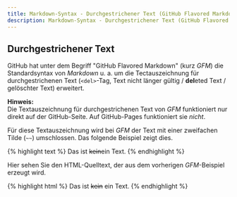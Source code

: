 ```yaml
---
title: Markdown-Syntax - Durchgestrichener Text (GitHub Flavored Markdown)
description: Markdown-Syntax - Durchgestrichener Text (GitHub Flavored Markdown)
---
```


## Durchgestrichener Text

GitHub hat unter dem Begriff "GitHub Flavored Markdown" (kurz *GFM*) die Standardsyntax von *Markdown* u. a. um die Tectauszeichnung für durchgestrichenen Text (`<del>`-Tag, Text nicht länger gültig / **del**eted Text / gelöschter Text) erweitert. 

**Hinweis:**  
Die Textauszeichnung für durchgestrichenen Text von *GFM* funktioniert nur direkt auf der GitHub-Seite. Auf GitHub-Pages funktioniert sie *nicht*.

Für diese Textauszeichnung wird bei *GFM* der Text mit einer zweifachen Tilde (`~~`) umschlossen. Das folgende Beispiel zeigt dies.

{% highlight text %}
Das ist ~~kein~~ein Text.
{% endhighlight %}

Hier sehen Sie den HTML-Quelltext, der aus dem vorherigen *GFM*-Beispiel erzeugt wird.

{% highlight html %}
Das ist <del>kein</del> ein Text.
{% endhighlight %}
